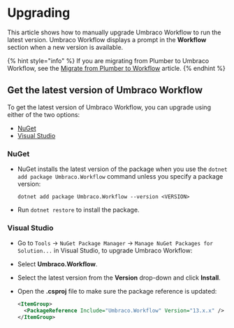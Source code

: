 # Upgrading

This article shows how to manually upgrade Umbraco Workflow to run the latest version. Umbraco Workflow displays a prompt in the **Workflow** section when a new version is available.

{% hint style="info" %}
If you are migrating from Plumber to Umbraco Workflow, see the [Migrate from Plumber to Workflow](migrating-workflow.md) article.
{% endhint %}

## Get the latest version of Umbraco Workflow

To get the latest version of Umbraco Workflow, you can upgrade using either of the two options:

* [NuGet](upgrading.md#nuget)
* [Visual Studio](upgrading.md#visual-studio)

### NuGet

* NuGet installs the latest version of the package when you use the `dotnet add package Umbraco.Workflow` command unless you specify a package version:

    `dotnet add package Umbraco.Workflow --version <VERSION>`
* Run `dotnet restore` to install the package.

### Visual Studio

* Go to `Tools` -> `NuGet Package Manager` -> `Manage NuGet Packages for Solution...` in Visual Studio, to upgrade Umbraco Workflow:
* Select **Umbraco.Workflow**.
* Select the latest version from the **Version** drop-down and click **Install**.
* Open the **.csproj** file to make sure the package reference is updated:

    ```xml
    <ItemGroup>
      <PackageReference Include="Umbraco.Workflow" Version="13.x.x" />
    </ItemGroup>
    ```
